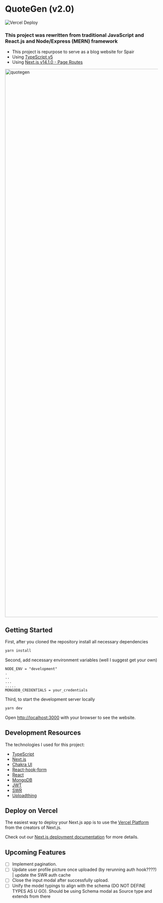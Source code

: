 # QuoteGen (v2.0)

![Vercel Deploy](https://deploy-badge.vercel.app/vercel/spair-blog?style=for-the-badge)

### This project was rewritten from traditional JavaScript and React.js and Node/Express (MERN) framework

- This project is repurpose to serve as a blog website for Spair
- Using [TypeScript v5](https://www.typescriptlang.org/)
- Using [Next.js v14.1.0 - Page Routes](https://nextjs.org/docs)

[<img width="1800" alt="quotegen" src="https://github.com/ScorpyG/Quote-Generator/assets/69221471/82f42c3c-5c57-43a4-b26d-b0d8a116d1d4">](https://spair-blog.vercel.app/)

## Getting Started

First, after you cloned the repository install all necessary dependencies

```bash
yarn install
```

Second, add necessary environment variables (well I suggest get your own)

```
NODE_ENV = "development"
.
..
...
.....
MONGODB_CREDENTIALS = your_credentials
```

Third, to start the development server locally

```bash
yarn dev
```

Open [http://localhost:3000](http://localhost:3000) with your browser to see the website.

## Development Resources

The technologies I used for this project:

- [TypeScript](https://www.typescriptlang.org/docs/)
- [Next.js](https://nextjs.org/docs)
- [Chakra UI](https://v2.chakra-ui.com/getting-started)
- [React-hook-form](https://react-hook-form.com/)
- [React](https://react.dev/reference/react)
- [MongoDB](https://www.mongodb.com/)
- [JWT](https://jwt.io/)
- [SWR](https://swr.vercel.app/)
- [Uploadthing](https://uploadthing.com/)

## Deploy on Vercel

The easiest way to deploy your Next.js app is to use the [Vercel Platform](https://vercel.com/new?utm_medium=default-template&filter=next.js&utm_source=create-next-app&utm_campaign=create-next-app-readme) from the creators of Next.js.

Check out our [Next.js deployment documentation](https://nextjs.org/docs/deployment) for more details.

## Upcoming Features

- [ ] Implement pagination.
- [ ] Update user profile picture once uploaded (by rerunning auth hook????) | update the SWR auth cache
- [ ] Close the input modal after successfully upload.
- [ ] Unify the model typings to align with the schema (DO NOT DEFINE TYPES AS U GO). Should be using Schema modal as Source type and extends from there
